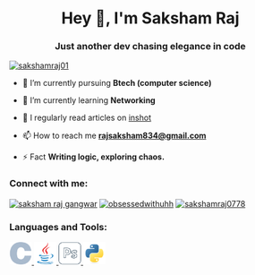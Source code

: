 <h1 align="center">Hey 👋, I'm Saksham Raj</h1>
<h3 align="center">Just another dev chasing elegance in code</h3>


<p align="left"> <a href="https://github.com/ryo-ma/github-profile-trophy"><img src="https://github-profile-trophy.vercel.app/?username=sakshamraj01" alt="sakshamraj01" /></a> </p>

- 🔭 I’m currently pursuing **Btech (computer science)**

- 🌱 I’m currently learning **Networking**

- 📝 I regularly read articles on [inshot](inshot)

- 📫 How to reach me **rajsaksham834@gmail.com**

- ⚡ Fact **Writing logic, exploring chaos.**

<h3 align="left">Connect with me:</h3>
<p align="left">
<a href="https://fb.com/saksham raj gangwar" target="blank"><img align="center" src="https://raw.githubusercontent.com/rahuldkjain/github-profile-readme-generator/master/src/images/icons/Social/facebook.svg" alt="saksham raj gangwar" height="30" width="40" /></a>
<a href="https://instagram.com/obsessedwithuhh" target="blank"><img align="center" src="https://raw.githubusercontent.com/rahuldkjain/github-profile-readme-generator/master/src/images/icons/Social/instagram.svg" alt="obsessedwithuhh" height="30" width="40" /></a>
<a href="https://discord.gg/sakshamraj0778" target="blank"><img align="center" src="https://raw.githubusercontent.com/rahuldkjain/github-profile-readme-generator/master/src/images/icons/Social/discord.svg" alt="sakshamraj0778" height="30" width="40" /></a>
</p>

<h3 align="left">Languages and Tools:</h3>
<p align="left"> <a href="https://www.cprogramming.com/" target="_blank" rel="noreferrer"> <img src="https://raw.githubusercontent.com/devicons/devicon/master/icons/c/c-original.svg" alt="c" width="40" height="40"/> </a> <a href="https://www.java.com" target="_blank" rel="noreferrer"> <img src="https://raw.githubusercontent.com/devicons/devicon/master/icons/java/java-original.svg" alt="java" width="40" height="40"/> </a> <a href="https://www.photoshop.com/en" target="_blank" rel="noreferrer"> <img src="https://raw.githubusercontent.com/devicons/devicon/master/icons/photoshop/photoshop-line.svg" alt="photoshop" width="40" height="40"/> </a> <a href="https://www.python.org" target="_blank" rel="noreferrer"> <img src="https://raw.githubusercontent.com/devicons/devicon/master/icons/python/python-original.svg" alt="python" width="40" height="40"/> </a> </p>
